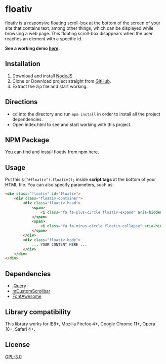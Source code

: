 # floativ
floativ is a responsive floating scroll-box at the bottom of the screen of your site that contains text, among other things, which can be displayed while browsing a web page. This floating scroll-box disappears when the user reaches an element with a specific id.

**See a working demo [here](http://gbratsos.github.io/floativ).**

## Installation
1. Download and install [NodeJS](https://nodejs.org/)
2. Clone or Download project straight from [GitHub](https://github.com/GBratsos/floativ).
3. Extract the zip file and start working.

## Directions
* cd into the directory and run `npm install` in order to install all the project dependencies.
* Open index.html to see and start working with this project.

## NPM Package
You can find and install floativ from npm [here](https://www.npmjs.com/package/floativ).

## Usage
Put this `$("#floativ").floativ();` inside __script tags__ at the bottom of your HTML file.
You can also specify parameters, such as:
```html
<div class="floativ" id="floativ">
    <div class="floativ-container">
        <div class="floativ-head">
            <span>
                <i class="fa fa-plus-circle floativ-expand" aria-hidden="true" aria-label="Expand"></i>
            </span>
            <span>
                <i class="fa fa-minus-circle floativ-collapse" aria-hidden="true" aria-label="Collapse"></i>
            </span>
        </div>
        <div class="floativ-body">
            ... YOUR CONTENT HERE ...
        </div>
    </div>
</div>
```

## Dependencies
* [jQuery](https://github.com/jquery/jquery)
* [mCustomScrollbar](https://github.com/malihu/malihu-custom-scrollbar-plugin)
* [FontAwesome](https://github.com/FortAwesome/Font-Awesome)

## Library compatibility
This library works for IE8+, Mozilla Firefox 4+, Google Chrome 11+, Opera 10+, Safari 4+.

## License
[GPL-3.0](LICENSE)
